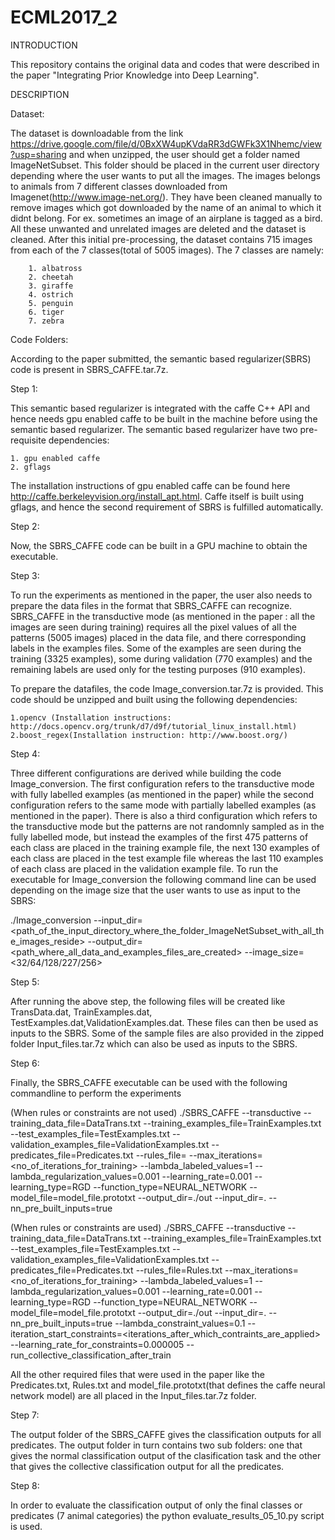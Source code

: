 # ECML2017_2


INTRODUCTION

This repository contains the original data and codes that were described in the paper "Integrating Prior Knowledge into Deep Learning".


DESCRIPTION


Dataset:

The dataset is downloadable from the link https://drive.google.com/file/d/0BxXW4upKVdaRR3dGWFk3X1Nhemc/view?usp=sharing
and when unzipped, the user should get a folder named ImageNetSubset. This folder should be placed in the current user directory   depending where the user wants to put all the images. The images belongs to animals from 7 different classes downloaded from Imagenet(http://www.image-net.org/). They have been cleaned manually to remove images which got downloaded by the name of an animal to which it didnt belong. For ex. sometimes an image of an airplane is tagged as a bird. All these unwanted and unrelated images are deleted and the dataset is cleaned. After this initial pre-processing, the dataset contains 715 images from each of the 7 classes(total of 5005 images). The 7 classes are namely:

	    1. albatross
	    2. cheetah
	    3. giraffe
	    4. ostrich
	    5. penguin
	    6. tiger
	    7. zebra

   			
Code Folders:
 
According to the paper submitted, the semantic based regularizer(SBRS) code is present in SBRS_CAFFE.tar.7z. 

Step 1:

This semantic based regularizer is integrated with the caffe C++ API and hence needs gpu enabled caffe to be built in the machine before using the semantic based regularizer. The semantic based regularizer have two pre-requisite dependencies:

	1. gpu enabled caffe
	2. gflags
 
The installation instructions of gpu enabled caffe can be found here http://caffe.berkeleyvision.org/install_apt.html. Caffe itself is built using gflags, and hence the second requirement of SBRS is fulfilled automatically. 

Step 2:

Now, the SBRS_CAFFE code can be built in a GPU machine to obtain the executable.

Step 3:

To run the experiments as mentioned in the paper, the user also needs to prepare the data files in the format that SBRS_CAFFE can recognize. SBRS_CAFFE in the transductive mode (as mentioned in the paper : all the images are seen during training) requires all the pixel values of all the patterns (5005 images) placed in the data file, and there corresponding labels in the examples files. Some of the examples are seen during the training (3325 examples), some during validation (770 examples) and the remaining labels are used only for the testing purposes (910 examples). 

To prepare the datafiles, the code Image_conversion.tar.7z is provided. This code should be unzipped and built using the following dependencies:

	1.opencv (Installation instructions: http://docs.opencv.org/trunk/d7/d9f/tutorial_linux_install.html)
	2.boost_regex(Installation instruction: http://www.boost.org/)
	
Step 4:

Three different configurations are derived while building the code Image_conversion. The first configuration refers to the transductive mode with fully labelled examples (as mentioned in the paper) while the second configuration refers to the same mode with partially labelled examples (as mentioned in the paper). There is also a third configuration which refers to the transductive mode but the patterns are not randomnly sampled as in the fully labelled mode, but instead the examples of the first 475 patterns of each class are placed in the training example file, the next 130 examples of each class are placed in the test example file whereas the last 110 examples of each class are placed in the validation example file.  To run the executable for Image_conversion the following command line can be used depending on the image size that the user wants to use as input to the SBRS:

./Image_conversion  --input_dir=<path_of_the_input_directory_where_the_folder_ImageNetSubset_with_all_the_images_reside>  --output_dir=<path_where_all_data_and_examples_files_are_created>  --image_size=<32/64/128/227/256>

Step 5:

After running the above step, the following files will be created like TransData.dat, TrainExamples.dat, TestExamples.dat,ValidationExamples.dat. These files can then be used as inputs to the SBRS. Some of the sample files are also provided in the zipped folder Input_files.tar.7z which can also be used as inputs to the SBRS.

Step 6:

Finally, the SBRS_CAFFE executable can be used with the following commandline to perform the experiments

(When rules or constraints are not used)
./SBRS_CAFFE --transductive --training_data_file=DataTrans.txt --training_examples_file=TrainExamples.txt --test_examples_file=TestExamples.txt --validation_examples_file=ValidationExamples.txt --predicates_file=Predicates.txt --rules_file= --max_iterations=<no_of_iterations_for_training> --lambda_labeled_values=1 --lambda_regularization_values=0.001 --learning_rate=0.001 --learning_type=RGD --function_type=NEURAL_NETWORK --model_file=model_file.prototxt --output_dir=./out --input_dir=. --nn_pre_built_inputs=true 

(When rules or constraints are used)
./SBRS_CAFFE --transductive --training_data_file=DataTrans.txt --training_examples_file=TrainExamples.txt --test_examples_file=TestExamples.txt --validation_examples_file=ValidationExamples.txt --predicates_file=Predicates.txt --rules_file=Rules.txt  --max_iterations=<no_of_iterations_for_training> --lambda_labeled_values=1 --lambda_regularization_values=0.001 --learning_rate=0.001 --learning_type=RGD --function_type=NEURAL_NETWORK --model_file=model_file.prototxt --output_dir=./out --input_dir=. --nn_pre_built_inputs=true --lambda_constraint_values=0.1 --iteration_start_constraints=<iterations_after_which_contraints_are_applied> --learning_rate_for_constraints=0.000005 --run_collective_classification_after_train

All the other required files that were used in the paper like the Predicates.txt, Rules.txt and model_file.prototxt(that defines the caffe neural network model) are all placed in the Input_files.tar.7z folder. 

Step 7:

The output folder of the SBRS_CAFFE gives the classification outputs for all predicates. The output folder in turn contains two sub folders: one that gives the normal classification output of the clasification task and the other that gives the collective classification output for all the predicates.

Step 8:

In order to evaluate the classification output of only the final classes or predicates (7 animal categories) the python evaluate_results_05_10.py script is used.
 


